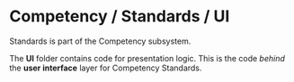 # Competency / Standards / UI

Standards is part of the Competency subsystem.
  
The **UI** folder contains code for presentation logic. This is the code *behind* the **user interface** layer for Competency Standards.

